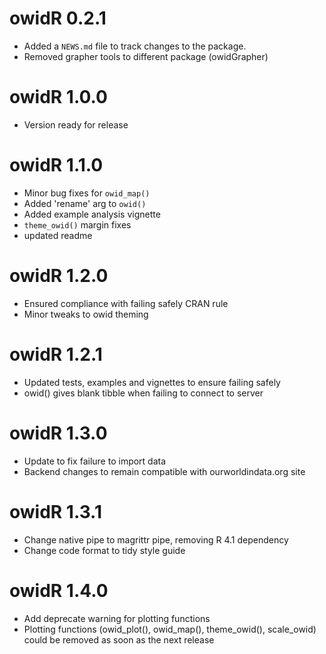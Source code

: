 # owidR 0.2.1

* Added a `NEWS.md` file to track changes to the package.  
* Removed grapher tools to different package (owidGrapher)  

# owidR 1.0.0
* Version ready for release  

# owidR 1.1.0
* Minor bug fixes for `owid_map()`
* Added 'rename' arg to `owid()`  
* Added example analysis vignette  
* `theme_owid()` margin fixes
* updated readme

# owidR 1.2.0
* Ensured compliance with failing safely CRAN rule
* Minor tweaks to owid theming

# owidR 1.2.1
* Updated tests, examples and vignettes to ensure failing safely
* owid() gives blank tibble when failing to connect to server

# owidR 1.3.0
* Update to fix failure to import data
* Backend changes to remain compatible with ourworldindata.org site

# owidR 1.3.1
* Change native pipe to magrittr pipe, removing R 4.1 dependency
* Change code format to tidy style guide

# owidR 1.4.0
* Add deprecate warning for plotting functions
* Plotting functions (owid_plot(), owid_map(), theme_owid(), scale_owid) could be removed as soon as the next release



